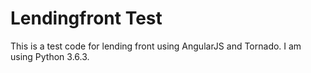 # Lendingfront Test

This is a test code for lending front using AngularJS and Tornado. I am using Python 3.6.3.
